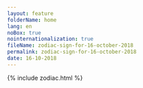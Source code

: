 ```yaml
---
layout: feature
folderName: home
lang: en
noBox: true
nointernationalization: true
fileName: zodiac-sign-for-16-october-2018
permalink: zodiac-sign-for-16-october-2018
date: 16-10-2018
---
```

{% include zodiac.html %}
